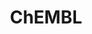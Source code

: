 ---
bigquery: https://console.cloud.google.com/bigquery?p=patents-public-data&d=ebi_chembl&page=dataset
citation: '"The ChEMBL database in 2017." Anna Gaulton, Anne Hersey, Michał Nowotka,
  A Patrícia Bento, Jon Chambers, David Mendez, Prudence Mutowo, Francis Atkinson,
  Louisa J Bellis, Elena Cibrián-Uhalte, Mark Davies, Nathan Dedman, Anneli Karlsson,
  María Paula Magariños, John P Overington, George Papadatos, Ines Smit, Andrew R
  Leach Nucleic acids Research (2017) 45 (Database Issue), D945-D954'
contributors: European Bioinformatics Institute
cost: None
description: ChEMBL Data is a manually curated database of small molecules used in
  drug discovery, including information about existing patented drugs.
documentation: 'schema: https://www.ebi.ac.uk/chembl/db_schema


  '
last_edit: 04/11/2022, 22:43:18
location: https://console.cloud.google.com/marketplace/product/google_patents_public_datasets/chembl
maintained_by: EMBL-EBI, an outstation of European Molecular Biology Laboratory
related_publications: '

  ChEMBL: towards direct deposition of bioassay data.


  Mendez D, Gaulton A, Bento AP, Chambers J, De Veij M, Félix E, Magariños MP, Mosquera
  JF, Mutowo P, Nowotka M, Gordillo-Marañón M, Hunter F, Junco L, Mugumbate G, Rodriguez-Lopez
  M, Atkinson F, Bosc N, Radoux CJ, Segura-Cabrera A, Hersey A, Leach AR.


  — Nucleic Acids Res. 2019; 47(D1):D930-D940. doi: 10.1093/nar/gky1075

  '
schema_fields:
- indref_id
- units
- upper_value
- mw_freebase
- acd_logd
- warning_class
- domain_name
- src_id
- journal
- site_name
- entity_id
- irac_class_id
- assay_cell_type
- comp_go_id
- cx_most_bpka
- last_page
- stat
- frac_code
- cell_description
- indication_class
- comments
- submission_date
- cx_most_apka
- bao_id
- disease_efficacy
- ddd_value
- standard_upper_value
- ro3_pass
- full_molformula
- set_name
- metref_id
- protein_class_synonym
- orig_description
- species_group_flag
- accession
- assay_desc
- warning_country
- cl_lincs_id
- doi
- hbd_lipinski
- cellosaurus_id
- start_position
- dosed_ingredient
- qed_weighted
- sequence_md5sum
- updated_by
- src_assay_id
- level2_description
- publication_number
- bao_endpoint
- site_residues
- ref_url
- trade_name
- downgraded
- drug_product_flag
- usan_substem
- cx_logd
- l1
- mc_target_accession
- efo_term
- drug_record_id
- mutation
- assay_tissue
- active_molregno
- hbd
- warning_description
- active_ingredient
- assay_param_id
- prediction_method
- hrac_code
- acd_logp
- confidence_score
- creation_date
- frac_class_id
- data_validity_comment
- bto_id
- tax_id
- domain_id
- mechanism_comment
- class_level
- met_comment
- ddd_admr
- mesh_heading
- cell_id
- organism
- patent_use_code
- natural_product
- rgid
- protein_class_id
- updated_on
- result_flag
- atc_code
- country
- idx
- definition
- assay_test_type
- level2
- met_conversion
- level4_description
- molfile
- pathway_id
- num_ro5_violations
- homologue
- assay_organism
- cell_source_tissue
- clo_id
- std_act_id
- component_id
- stem_class
- variant_id
- ddd_comment
- year
- mol_hrac_id
- lle
- efo_id
- max_phase
- nda_type
- activity_comment
- type
- aspect
- company
- compd_id
- version
- src_description
- ad_type
- patent_expire_date
- alert_name
- sitecomp_id
- ref_id
- cell_source_tax_id
- parent_type
- cell_name
- parenteral
- patent_id
- qudt_units
- assay_category
- activity_id
- domain_type
- comp_class_id
- short_name
- src_short_name
- ap_id
- parent_id
- num_lipinski_ro5_violations
- parent_molregno
- acd_most_apka
- pathway_key
- first_approval
- component_synonym
- site_id
- src_compound_id
- action_type
- label
- binding_site_comment
- enzyme_name
- smid
- standard_flag
- assay_source
- standard_value
- mc_target_name
- first_in_class
- db_version
- bao_format
- res_stem_id
- usan_year
- withdrawn_flag
- mol_atc_id
- curated_by
- source_domain_id
- co_stem_id
- heavy_atoms
- inorganic_flag
- molsyn_id
- level3_description
- level3
- mechanism_of_action
- warnref_id
- activity_count
- mesh_id
- previous_company
- withdrawn_class
- ref_type
- parameter_value
- withdrawn_year
- canonical_smiles
- l8
- smarts
- helm_notation
- standard_units
- chebi_par_id
- ddd_id
- relation
- tissue_id
- end_position
- subgroup
- mec_id
- oral
- parameter_type
- molregno
- standard_type
- l2
- compound_name
- level5
- level1_description
- strength
- potential_duplicate
- who_extra
- num_alerts
- research_stem
- standard_text_value
- standard_relation
- published_type
- biocomp_id
- syn_type
- title
- major_class
- abstract
- le
- go_id
- max_phase_for_ind
- uberon_id
- published_value
- withdrawn_country
- mol_irac_id
- caloha_id
- targrel_id
- sequence
- text_value
- toid
- level4
- cpd_str_alert_id
- last_active
- source
- doc_type
- prodrug
- structure_type
- domain_description
- value
- l6
- assay_tax_id
- patent_no
- mol_frac_id
- relationship
- predbind_id
- met_id
- alogp
- drug_substance_flag
- pchembl_value
- therapeutic_flag
- protclasssyn_id
- oc_id
- sei
- enzyme_tid
- cell_source_organism
- annotation
- usan_stem
- drugind_id
- tid_fixed
- alert_id
- tbl
- target_desc
- bei
- priority
- ridx
- isoform
- job_id
- uo_units
- description
- delist_flag
- protein_class_desc
- normal_range_min
- warning_year
- mc_target_type
- substrate_record_id
- standard_inchi
- parent_go_id
- selectivity_comment
- irac_code
- issue
- chembl_id
- as_id
- authors
- mecref_id
- cell_ontology_id
- rtb
- published_units
- full_mwt
- product_id
- alert_set_id
- class_type
- record_id
- dosage_form
- volume
- mc_tax_id
- availability_type
- stem
- ddd_units
- molecular_mechanism
- tid
- synonyms
- status
- path
- mc_organism
- relationship_desc
- doc_id
- confidence
- ingredient
- molecule_type
- cx_logp
- l5
- assay_id
- l3
- prod_pat_id
- approval_date
- usan_stem_id
- compsyn_id
- first_page
- name
- actsm_id
- targcomp_id
- aidx
- published_relation
- target_mapping
- curation_comment
- direct_interaction
- db_source
- route
- standard_inchi_key
- assay_class_id
- hba_lipinski
- level1
- related_tid
- molecular_species
- pubmed_id
- l4
- assay_subcellular_fraction
- topical
- target_type
- log_id
- hba
- black_box_warning
- normal_range_max
- chirality
- mw_monoisotopic
- entity_type
- compound_key
- innovator_company
- applicant_full_name
- polymer_flag
- usan_stem_definition
- assay_strain
- ass_cls_map_id
- warning_id
- cidx
- who_name
- aromatic_rings
- assay_type
- hrac_class_id
- component_type
- metabolite_record_id
- formulation_id
- l7
- withdrawn_reason
- pref_name
- warning_type
- relationship_type
- psa
- acd_most_bpka
shortname: chembl
tags:
- biotechnology
- health
- chemical
- bioinformatics
- medical
terms_of_use: CC BY-SA 3.0
title: ChEMBL
uuid: e232a192-965c-4ec9-904c-155b6dfe56c5
---